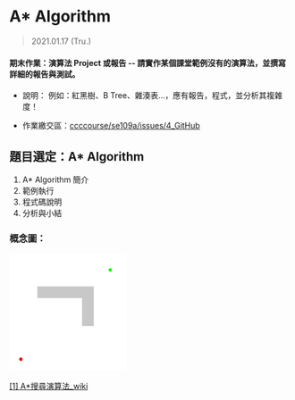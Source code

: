 # A* Algorithm

> 2021.01.17 (Tru.)

#### 期末作業：演算法 Project 或報告 -- 請實作某個課堂範例沒有的演算法，並撰寫詳細的報告與測試。
* 說明：
    例如：紅黑樹、B Tree、雜湊表...，應有報告，程式，並分析其複雜度！

* 作業繳交區：[ccccourse/se109a/issues/4_GitHub](https://github.com/ccccourse/se109a/issues/4)

## 題目選定：A* Algorithm
1. A* Algorithm 簡介
2. 範例執行
3. 程式碼說明
4. 分析與小結

### 概念圖：
![algorithm](img/algorithm.gif)

[[1] A*搜尋演算法_wiki](https://zh.wikipedia.org/wiki/A*搜尋演算法)<br>



